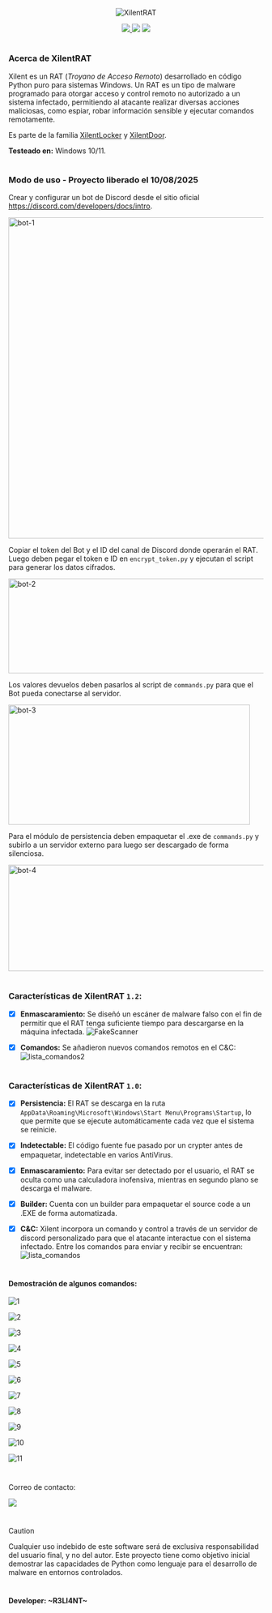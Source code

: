 <p align="center">
  <img src="https://github.com/user-attachments/assets/49fafd17-c6cb-4aff-b4ad-96166ad386d6" alt="XilentRAT" Logo" />
</p>


<p align="center">
    <a href="https://python.org">
    <img src="https://img.shields.io/badge/Python-3-green.svg">
  </a>
    <img src="https://img.shields.io/badge/Release-1.2-blue.svg">
  </a>
    <img src="https://img.shields.io/badge/Public-%F0%9F%97%9D%EF%B8%8F-blue.svg">
  </a>
</p>

<h1 align="center"></h1>

### Acerca de XilentRAT

Xilent es un RAT (_Troyano de Acceso Remoto_) desarrollado en código Python puro para sistemas Windows. Un RAT es un tipo de malware programado para otorgar acceso y control remoto no autorizado a un sistema infectado, permitiendo al atacante realizar diversas acciones maliciosas, como espiar, robar información sensible y ejecutar comandos remotamente.

Es parte de la familia <a href="https://github.com/R3LI4NT/XilentLocker">XilentLocker</a> y <a href="https://github.com/R3LI4NT/XilentDoor">XilentDoor</a>.

**Testeado en:** Windows 10/11.

<h1 align="center"></h1>

### Modo de uso - Proyecto liberado el 10/08/2025

Crear y configurar un bot de Discord desde el sitio oficial https://discord.com/developers/docs/intro. 

<img width="1219" height="634" alt="bot-1" src="https://github.com/user-attachments/assets/d923f606-1033-4512-9b45-b00019fe54e3" />

Copiar el token del Bot y el ID del canal de Discord donde operarán el RAT. Luego deben pegar el token e ID en `encrypt_token.py` y ejecutan el script para generar los datos cifrados.

<img width="519" height="187" alt="bot-2" src="https://github.com/user-attachments/assets/2274618d-c17e-4ddd-b1fd-c4a39c23f436" />

Los valores devuelos deben pasarlos al script de `commands.py` para que el Bot pueda conectarse al servidor.

<img width="477" height="237" alt="bot-3" src="https://github.com/user-attachments/assets/8119e4a2-d1e4-49a1-bed5-6ae1735b9218" />

Para el módulo de persistencia deben empaquetar el .exe de `commands.py` y subirlo a un servidor externo para luego ser descargado de forma silenciosa.

<img width="1003" height="210" alt="bot-4" src="https://github.com/user-attachments/assets/8acc2929-b0ee-4981-bf46-2af623f919c7" />

<h1 align="center"></h1>

### Características de XilentRAT `1.2`:

- [x] **Enmascaramiento:** Se diseñó un escáner de malware falso con el fin de permitir que el RAT tenga suficiente tiempo para descargarse en la máquina infectada.
      ![FakeScanner](https://github.com/user-attachments/assets/f4ae453d-8636-42f1-8366-d95d48b67b96)

- [x] **Comandos:** Se añadieron nuevos comandos remotos en el C&C:
      ![lista_comandos2](https://github.com/user-attachments/assets/acb1c69f-755c-454a-96d5-f0a3711e0792)


<h1 align="center"></h1>

### Características de XilentRAT `1.0`:

- [x] **Persistencia:** El RAT se descarga en la ruta `AppData\Roaming\Microsoft\Windows\Start Menu\Programs\Startup`, lo que permite que se ejecute automáticamente cada vez que el sistema se reinicie.

- [x] **Indetectable:**  El código fuente fue pasado por un crypter antes de empaquetar, indetectable en varios AntiVirus.

- [x] **Enmascaramiento:** Para evitar ser detectado por el usuario, el RAT se oculta como una calculadora inofensiva, mientras en segundo plano se descarga el malware.

- [x] **Builder:** Cuenta con un builder para empaquetar el source code a un .EXE de forma automatizada.

- [x] **C&C:** Xilent incorpora un comando y control a través de un servidor de discord personalizado para que el atacante interactue con el sistema infectado. Entre los comandos para enviar y recibir se encuentran:
      ![lista_comandos](https://github.com/user-attachments/assets/dbfd49aa-d1c7-4085-8ba8-a85fa85e812b)

<h1 align="center"></h1>

#### Demostración de algunos comandos:

![1](https://github.com/user-attachments/assets/2ab4462d-e271-42d5-a320-e4d74d3865ce)

![2](https://github.com/user-attachments/assets/4d7b9ef4-2338-4150-aa28-cbd596d81859)

![3](https://github.com/user-attachments/assets/11a2a47e-a6ee-4723-ae36-69e0ac28a709)

![4](https://github.com/user-attachments/assets/74620462-e87f-4f89-9223-f36b4d4f5e90)

![5](https://github.com/user-attachments/assets/01f13354-7ca4-42d9-b317-f6936c3740df)

![6](https://github.com/user-attachments/assets/736ff149-0429-4952-8507-90954cc05dd0)

![7](https://github.com/user-attachments/assets/397edb0d-a82e-4f7b-b473-6970bfdbde09)

![8](https://github.com/user-attachments/assets/a5b76669-3bcb-4244-a777-abaa407cebc3)

![9](https://github.com/user-attachments/assets/8890d971-9461-4e8e-bfb5-0ece5b10478b)

![10](https://github.com/user-attachments/assets/4e4c1ea7-386a-4cb7-ba16-0d885ddcfb68)

![11](https://github.com/user-attachments/assets/afb8eb64-0134-4f7b-b854-e13cbe480f01)


<h1 align="center"></h1>

Correo de contacto:

<img src="https://img.shields.io/badge/r3li4nt.contact@keemail.me-D14836?style=for-the-badge&logo=gmail&logoColor=white" />

<h1 align="center"></h1>

> [!CAUTION]
> Cualquier uso indebido de este software será de exclusiva responsabilidad del usuario final, y no del autor. Este proyecto tiene como objetivo inicial demostrar las capacidades de Python como lenguaje para el desarrollo de malware en entornos controlados. 

<h1 align="center"></h1>

#### Developer: ~R3LI4NT~
